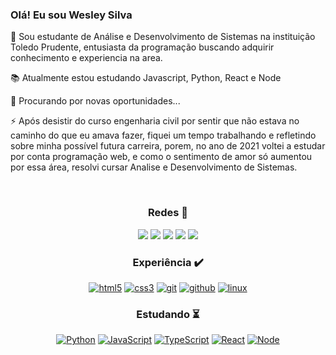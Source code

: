### Olá! Eu sou Wesley Silva

<p align="left">
  👋 Sou estudante de Análise e Desenvolvimento de Sistemas na instituição Toledo Prudente, entusiasta da programação buscando adquirir conhecimento e experiencia na area.
</p>
<p align="left">
  📚 Atualmente estou estudando Javascript, Python, React e Node
</p>
<p align="left">
  🔎 Procurando por novas oportunidades...
</p>
<p align="left">
  ⚡ Após desistir do curso engenharia civil por sentir que não estava no caminho do que eu amava fazer, fiquei um tempo trabalhando e refletindo sobre minha possível futura carreira, porem, no ano de 2021 voltei a estudar por conta programação web, e como o sentimento de amor só aumentou por essa área, resolvi cursar Analise e Desenvolvimento de Sistemas.
</p>
<br/>

<h3 align="center">  
  Redes 👤
</h3>

<div align="center"> 
  
  <a href="https://www.instagram.com/wesleyallansilva" target="_blank"><img src="https://img.shields.io/badge/-Instagram-%23E4405F?style=for-the-badge&logo=instagram&logoColor=white" target="_blank"></a>
 <a href="https://discord.gg/hQN2k8N6jf" target="_blank"><img src="https://img.shields.io/badge/Discord-7289DA?style=for-the-badge&logo=discord&logoColor=white" target="_blank"></a> 
  <a href="https://facebook.com/wesley.allansilva" target="_blank"><img src="https://img.shields.io/badge/Facebook-1877F2?style=for-the-badge&logo=facebook&logoColor=white" target="_blank"></a>
  <a href = "mailto:wesley.allansilva@gmail.com"><img src="https://img.shields.io/badge/-Email-%23333?style=for-the-badge&logo=gmail&logoColor=white" target="_blank"></a>
  <a href="https://www.linkedin.com/in/wesley-silva-229724208/" target="_blank"><img src="https://img.shields.io/badge/-LinkedIn-%230077B5?style=for-the-badge&logo=linkedin&logoColor=white" target="_blank"></a>
 
<h3 align="center">  
  Experiência ✔️
</h3>
  
<div align="center">
  
  <a href="#" target="_blank"><img src="https://img.shields.io/badge/-HTML5-E34F26?style=for-the-badge&logo=html5&logoColor=white" alt="html5" /></a>
  <a href="#" target="_blank"><img src="https://img.shields.io/badge/-CSS3-1572B6?style=for-the-badge&logo=css3" alt="css3" /></a>
  <a href="#" target="_blank"><img src="https://img.shields.io/badge/-Git-black?style=for-the-badge&logo=git" alt="git" /></a>
  <a href="#" target="_blank"><img src="https://img.shields.io/badge/-GitHub-181717?style=for-the-badge&logo=github" alt="github" /></a>
  <a href="#" target="_blank"><img src="https://img.shields.io/badge/-Shell%20Script-181717?style=for-the-badge&logo=linux&logoColor=white" alt="linux" /></a>
<br/>
</div>
  
<h3 align="center">  
  Estudando ⏳
</h3>
  
<div align="center">
  
  <a href="#" target="_blank"><img src="https://img.shields.io/badge/-Python-yellow?style=for-the-badge&logo=python" alt="Python" /></a>
  <a href="#" target="_blank"><img src="https://img.shields.io/badge/-JavaScript-black?style=for-the-badge&logo=javascript" alt="JavaScript" /></a>
  <a href="#" target="_blank"><img src="https://img.shields.io/badge/-TypeScript-e1e1e6?style=for-the-badge&logo=typescript" alt="TypeScript" /></a>
  <a href="#" target="_blank"><img src="https://img.shields.io/badge/-react-gray?style=for-the-badge&logo=react" alt="React" /></a>
  <a href="#" target="_blank"><img src="https://img.shields.io/badge/-node-233056?style=for-the-badge&logo=node.js" alt="Node" /></a>
  
 </div>
